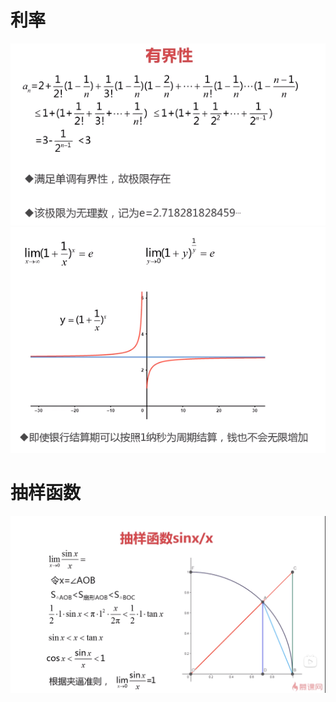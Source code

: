 # 利率
![](../../photo/Pasted%20image%2020240520175733.png)
![](../../photo/Pasted%20image%2020240520175754.png)
# 抽样函数
![](../../photo/Pasted%20image%2020240520175449.png)